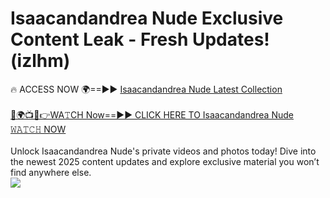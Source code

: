 # Isaacandandrea Nude Exclusive Content Leak - Fresh Updates! (izlhm)

🔥 ACCESS NOW 🌍==►► <a href="https://tinyurl.com/yc657z5k" rel="nofollow">Isaacandandrea Nude Latest Collection</a>
<br><br>
[🔴🌍📺📱👉WA𝚃CH Now==►► CLICK HERE TO Isaacandandrea Nude 𝚆𝙰𝚃𝙲𝙷 NOW](https://tinyurl.com/yc657z5k)
<br><br>
Unlock Isaacandandrea Nude's private videos and photos today! Dive into the newest 2025 content updates and explore exclusive material you won’t find anywhere else.
<br>
<a href="https://tinyurl.com/yc657z5k" rel="nofollow" data-target="animated-image.originalLink"><img src="https://camo.githubusercontent.com/8a4f000d20f83aca3bf7ec5f350d767afa0574a8a352519fd8cfa583a6f93a33/68747470733a2f2f692e696d6775722e636f6d2f644a486b345a712e676966" data-canonical-src="https://i.imgur.com/dJHk4Zq.gif" style="max-width: 100%; display: inline-block;" data-target="animated-image.originalImage"></a>
<br>
